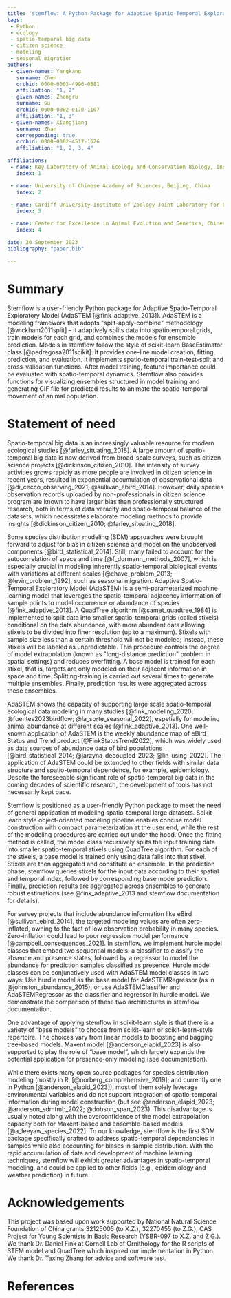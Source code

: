```yaml
---
title: 'stemflow: A Python Package for Adaptive Spatio-Temporal Exploratory Model'
tags:
 - Python
 - ecology
 - spatio-temporal big data
 - citizen science
 - modeling
 - seasonal migration
authors:
 - given-names: Yangkang
   surname: Chen
   orchid: 0000-0003-4996-0881
   affiliation: "1, 2"
 - given-names: Zhongru
   surname: Gu
   orchid: 0000-0002-0178-1107
   affiliation: "1, 3"
 - given-names: Xiangjiang
   surname: Zhan
   corresponding: true
   orchid: 0000-0002-4517-1626
   affiliation: "1, 2, 3, 4"

affiliations:
 - name: Key Laboratory of Animal Ecology and Conservation Biology, Institute of Zoology, Chinese Academy of Sciences, Beijing, China
   index: 1

 - name: University of Chinese Academy of Sciences, Beijing, China
   index: 2

 - name: Cardiff University-Institute of Zoology Joint Laboratory for Biocomplexity Research, Chinese Academy of Sciences, Beijing, China
   index: 3

 - name: Center for Excellence in Animal Evolution and Genetics, Chinese Academy of Sciences, Kunming, China
   index: 4

date: 20 September 2023
bibliography: "paper.bib"

---
```


# Summary

Stemflow is a user-friendly Python package for Adaptive Spatio-Temporal Exploratory Model (AdaSTEM [@fink_adaptive_2013]). AdaSTEM is a modeling framework that adopts "split-apply-combine" methodology [@wickham2011split] – it adaptively splits data into spatiotemporal grids, train models for each grid, and combines the models for ensemble prediction. Models in stemflow follow the style of scikit-learn BaseEstimator class [@pedregosa2011scikit]. It provides one-line model creation, fitting, prediction, and evaluation. It implements spatio-temporal train-test-split and cross-validation functions. After model training, feature importance could be evaluated with spatio-temporal dynamics. Stemflow also provides functions for visualizing ensembles structured in model training and generating GIF file for predicted results to animate the spatio-temporal movement of animal population.

# Statement of need

Spatio-temporal big data is an increasingly valuable resource for modern ecological studies [@farley_situating_2018]. A large amount of spatio-temporal big data is now derived from broad-scale surveys, such as citizen science projects [@dickinson_citizen_2010]. The intensity of survey activities grows rapidly as more people are involved in citizen science in recent years, resulted in exponential accumulation of observational data [@di_cecco_observing_2021; @sullivan_ebird_2014]. However, daily species observation records uploaded by non-professionals in citizen science program are known to have larger bias than professionally structured research, both in terms of data veracity and spatio-temporal balance of the datasets, which necessitates elaborate modeling methods to provide insights [@dickinson_citizen_2010; @farley_situating_2018].

Some species distribution modeling (SDM) approaches were brought forward to adjust for bias in citizen science and model on the unobserved components [@bird_statistical_2014]. Still, many failed to account for the autocorrelation of space and time [@f_dormann_methods_2007], which is especially crucial in modeling inherently spatio-temporal biological events with variations at different scales [@chave_problem_2013; @levin_problem_1992], such as seasonal migration. Adaptive Spatio-Temporal Exploratory Model (AdaSTEM) is a semi-parameterized machine learning model that leverages the spatio-temporal adjacency information of sample points to model occurrence or abundance of species [@fink_adaptive_2013]. A QuadTree algorithm [@samet_quadtree_1984] is implemented to split data into smaller spatio-temporal grids (called stixels) conditional on the data abundance, with more abundant data allowing stixels to be divided into finer resolution (up to a maximum). Stixels with sample size less than a certain threshold will not be modeled; instead, these stixels will be labeled as unpredictable. This procedure controls the degree of model extrapolation (known as "long-distance prediction" problem in spatial settings) and reduces overfitting. A base model is trained for each stixel, that is, targets are only modeled on their adjacent information in space and time. Splitting-training is carried out several times to generate multiple ensembles. Finally, prediction results were aggregated across these ensembles.

AdaSTEM shows the capacity of supporting large scale spatio-temporal ecological data modeling in many studies [@fink_modeling_2020; @fuentes2023birdflow; @la_sorte_seasonal_2022], espetially for modeling animal abundance at different scales [@fink_adaptive_2013]. One well-known application of AdaSTEM is the weekly abundance map of eBird Status and Trend product [@FinkStatusTrend2022], which was widely used as data sources of abundance data of bird populations [@bird_statistical_2014; @jarzyna_decoupled_2023; @lin_using_2022]. The application of AdaSTEM could be extended to other fields with similar data structure and spatio-temporal dependence, for example, epidemiology. Despite the foreseeable significant role of spatio-temporal big data in the coming decades of scientific research, the development of tools has not necessarily kept pace.

Stemflow is positioned as a user-friendly Python package to meet the need of general application of modeling spatio-temporal large datasets. Scikit-learn style object-oriented modeling pipeline enables concise model construction with compact parameterization at the user end, while the rest of the modeling procedures are carried out under the hood. Once the fitting method is called, the model class recursively splits the input training data into smaller spatio-temporal stixels using QuadTree algorithm. For each of the stixels, a base model is trained only using data falls into that stixel. Stixels are then aggregated and constitute an ensemble. In the prediction phase, stemflow queries stixels for the input data according to their spatial and temporal index, followed by corresponding base model prediction. Finally, prediction results are aggregated across ensembles to generate robust estimations (see @fink_adaptive_2013 and stemflow documentation for details).

For survey projects that include abundance information like eBird [@sullivan_ebird_2014], the targeted modeling values are often zero-inflated, owning to the fact of low observation probability in many species. Zero-inflation could lead to poor regression model performance [@campbell_consequences_2021]. In stemflow, we implement hurdle model classes that embed two sequential models: a classifier to classify the absence and presence states, followed by a regressor to model the abundance for prediction samples classified as presence. Hurdle model classes can be conjunctively used with AdaSTEM model classes in two ways: Use hurdle model as the base model for AdaSTEMRegressor (as in @johnston_abundance_2015), or use AdaSTEMClassifier and AdaSTEMRegressor as the classifier and regressor in hurdle model. We demonstrate the comparison of these two architectures in stemflow documentation.

One advantage of applying stemflow in scikit-learn style is that there is a variety of “base models” to choose from scikit-learn or scikit-learn-style repertoire. The choices vary from linear models to boosting and bagging tree-based models. Maxent model [@anderson_elapid_2023] is also supported to play the role of “base model”, which largely expands the potential application for presence-only modeling (see documentation).

While there exists many open source packages for species distribution modeling (mostly in R, [@norberg_comprehensive_2019]; and currently one in Python [@anderson_elapid_2023]), most of them solely leverage environmental variables and do not support integration of spatio-temporal information during model construction (but see @anderson_elapid_2023; @anderson_sdmtmb_2022; @dobson_span_2023). This disadvantage is usually noted along with the overconfidence of the model extrapolation capacity both for Maxent-based and ensemble-based models [@a_leeyaw_species_2022]. To our knowledge, stemflow is the first SDM package specifically crafted to address spatio-temporal dependencies in samples while also accounting for biases in sample distribution. With the rapid accumulation of data and development of machine learning techniques, stemflow will exhibit greater advantages in spatio-temporal modeling, and could be applied to other fields (e.g., epidemiology and weather prediction) in future.


# Acknowledgements

This project was based upon work supported by National Natural Science Foundation of China grants 32125005 (to X.Z.), 32270455 (to Z.G.), CAS Project for Young Scientists in Basic Research (YSBR-097 to X.Z. and Z.G.). We thank Dr. Daniel Fink at Cornell Lab of Ornithology for the R scripts of STEM model and QuadTree which inspired our implementation in Python. We thank Dr. Taxing Zhang for advice and software test.

# References
